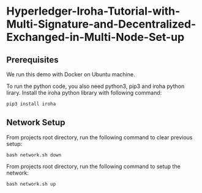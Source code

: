 # Hyperledger-Iroha-Tutorial-with-Multi-Signature-and-Decentralized-Exchanged-in-Multi-Node-Set-up

## Prerequisites
We run this demo with Docker on Ubuntu machine.

To run the python code, you also need python3, pip3 and iroha python lirary.
Install the iroha python library with following command:
```
pip3 install iroha
```

## Network Setup
From projects root directory, run the following command to clear previous setup:
```
bash network.sh down
```
From projects root directory, run the following command to setup the network:
```
bash network.sh up
```
